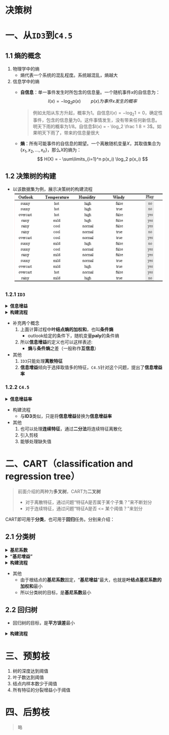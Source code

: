 # 决策树

# 一、从`ID3`到`C4.5`

## 1.1 熵的概念
1. 物理学中的熵
    - 熵代表一个系统的混乱程度。系统越混乱，熵越大
2. 信息学中的熵
    - **自信息**：单一事件发生时所包含的信息量。一个随机事件$x$的自信息为：
        $$
        I(x) = - \log_2 p(x) \qquad p(x)为事件x发生的概率
        $$
        > 例如太阳从东方升起，概率为1。自信息$I(x) = - \log_2 1 = 0$，确定性事件，包含的信息量为0。这件事情发生，没有带来任何新信息。  
        > 明天下雨的概率为1/8。自信息$I(x) = - \log_2 \frac 1 8 = 3$。如果明天下雨了，带来的信息量很大

    - **熵**：所有可能事件的自信息的期望。一个离散随机变量$X$，其取值集合为$\{x_1,x_2,...,x_n\}$，那么$X$的熵为：
    $$
    H(X) = - \sum\limits_{i=1}^n p(x_i) \log_2 p(x_i)
    $$

## 1.2 决策树的构建
- 以该数据集为例，展示决策树的构建流程
    ![decition_trees_data](pngs/decision_trees_data.png)

### 1.2.1 `ID3`

<details>
<summary><b>信息增益</b></summary>

1. 训练样本由9个yes和5个no组成，随机变量**paly**的熵为：
$$
entropy([\frac 9 {14}, \frac 5 {14}]) = - \frac 9 {14} \log \frac 9 {14} - \frac 5 {14} \log \frac 5 {14} = 0.940bits
$$
2. 将训练样本，按**outlook**特征拆分为3份，示意图如下：

    ![decision_trees_split](pngs/decision_trees_split.png)

3. 计算每个叶结点对应的熵：
$$
entropy([\frac 2 5, \frac 3 5]) = - \frac 2 5 \log \frac 2 5 - \frac 3 5 \log \frac 3 5 = 0.971 bits \\
entropy([1, 0]) = - 1 \log 1 - 0 \log 0 = 0 bits \\
entropy([\frac 3 5, \frac 2 5]) = - \frac 3 5 \log \frac 3 5 - \frac 2 5 \log \frac 2 5 = 0.971 bits
$$
4. 于是就可以计算出，划分前后的**信息增益**：
$$
\begin{aligned}
gain(outlook) &= 0.940 - \underbrace{\left[ \frac 5 {14} * 0.971 + \frac 4 {14} * 0 + \frac 5 {14} * 0.971 \right]}_{叶结点熵的加权和} \\
&= 0.940 - 0.693 \\
&= 0.247 bits
\end{aligned}
$$

</details>

<details>
<summary><b>构建流程</b></summary>

1. 初始时只有一个根结点，对应所有训练样本
2. 遍历所有特征，对数据集进行划分，示意图如下：

    ![decision_trees_split](pngs/decision_trees_splits.png)

3. 计算每种划分方式的**信息增益**：
$$
gain(outlook) = 0.247bits \\
gain(temperature) = 0.029bits \\
gain(humidity) = 0.152bits \\
gain(windy) = 0.048bits
$$

4. 选择**信息增益**最大的分裂方式，即使用**outlook**特征进行分裂，第一步分裂后的决策树如下：

    ![decision_trees_split](pngs/decision_trees_split.png)

5. 递归分裂：对每个叶结点，重复`2-4步`，直到满足停止条件

</details>

- 补充两个概念
    1. 上面计算过程中**叶结点熵的加权和**，也叫**条件熵**
        - outlook给定的条件下，随机变量**paly**的条件熵
    2. 所以**信息增益**的定义也可以这样表述:
        - **熵**与**条件熵**之差（一般称作**互信息**）
- 其他
    1. `ID3`只能处理**离散特征**  
    2. **信息增益**倾向于选择取值多的特征，`C4.5`针对这个问题，提出了**信息增益率**

### 1.2.2 `C4.5`

<details>
<summary><b>信息增益率</b></summary>

> **信息增益率** = **信息增益** / **分裂信息**
> 1. **信息增益**衡量特征A能为分类带来多少信息
> 2. **分裂信息**衡量特征A本身将数据集进行分裂的广度和均匀性
>    - 例如**ID特征**，取值很多且均匀分布，计算出来的**分裂信息**值就会很大

同样以上面的数据集为例，具体说明**信息增益率**的计算过程
1. 训练样本中，**outlook**特征的取值比例
    - sunny:overcast:rainy = 5:4:5
2. 计算**分裂信息**，与**熵**的计算类似：
$$
splitinfo([\frac 5 {14}, \frac 4 {14}, \frac 5 {14}]) = - \frac 5 {14} \log \frac 5 {14} - \frac 4 {14} \log \frac 4 {14} - \frac 5 {14} \log \frac 5 {14} = 1.577
$$
3. **信息增益率**：
$$
gainratio(outlook) = \frac {gain(outlook)} {splitinfo} = \frac {0.247} {1.577} = 0.157
$$

</details>

- 构建流程
    - 与**ID3**类似，只是将**信息增益**替换为**信息增益率**
- 其他
    1. 也可以处理**连续特征**，通过**二分法**将连续特征离散化  
    2. 引入剪枝
    3. 能够处理缺失值

# 二、CART（classification and regression tree）

> 前面介绍的两种为**多叉树**，CART为**二叉树**
> - 对于离散特征，通过问题“特征A是否属于某个子集？”来不断划分
> - 对于连续特征，通过问题“特征A是否 <= 某个阈值？”来划分

CART即可用于**分类**，也可用于**回归**任务。分别来介绍：

## 2.1 分类树

<details>
<summary><b>基尼系数</b></summary>

- 从数据集D中随机抽取两次样本，其类别标记不一致的概率
    - 值越小，数据集的纯度越高。
    - 也叫**基尼不纯度**
$$
\begin{aligned}
Gini(D) &= \sum\limits_{i=1}^m p_i \sum\limits_{j \ne i} p_j \\
&= \sum\limits_{i=1}^m p_i (1 - p_i) \\
&= \sum\limits_{i=1}^m p_i (1 - p_i) \\
&= \sum\limits_{i=1}^m p_i - \sum\limits_{i=1}^m p_i^2 \\
&= 1 - \sum\limits_{i=1}^m p_i^2
\end{aligned}
$$

</details>

<details>
<summary><b>“基尼增益”</b></summary>

- 类似于**信息增益**，计算“**基尼增益**”的流程如下：
1. 根结点的基尼系数：
$$
Gini([\frac 9 {14}, \frac 5 {14}]) = 1 - \left[ {\left( \frac 9 {14} \right)}^2 + {\left( \frac 5 {14} \right)}^2 \right] = 0.459
$$
2. 按**outlook**特征是否为sunny，划分为2份。计算每个叶结点的基尼系数：
$$
Gini([\frac 3 {5}, \frac 2 {5}]) = 1 - \left[ {\left( \frac 3 {5} \right)}^2 + {\left( \frac 2 {5} \right)}^2 \right] = 0.48 \\
Gini([\frac 2 {9}, \frac 7 {9}]) = 1 - \left[ {\left( \frac 2 {9} \right)}^2 + {\left( \frac 7 {9} \right)}^2 \right] = 0.346 \\
$$
3. 按**outlook**特征是否为sunny，划分前后的**基尼增益**：
$$
\begin{aligned}
GiniDelta(outlook, sunny) &= 0.459 - \underbrace{\left[ \frac 5 {14} * 0.48 + \frac 9 {14} * 0.346 \right]}_{叶结点基尼系数的加权和} \\
&= 0.459 - 0.394 \\
&= 0.065
\end{aligned}
$$

</details>

<details>
<summary><b>构建流程</b></summary>

1. 初始时只有一个根结点，对应所有训练样本
2. 遍历所有特征，每个特征，遍历切分点，计算相应的“**基尼增益**”：
$$
GiniDelta(outlook, sunny) = 0.065 \\
GiniDelta(outlook, overcast) = ... \\
GiniDelta(outlook, rainy) = ... \\
GiniDelta(humidity, high) = 0.0915 \\
GiniDelta(windy, true) = 0.0304 \\
GiniDelta(temperature, hot) = 0.016 \\
GiniDelta(temperature, mild) = ... \\
GiniDelta(temperature, cool) = ... \\
$$

3. 选择“**基尼增益**”最大的分裂方式，即使用**humidity**特征是否为high进行分裂
    - 注意这里与`ID3`中的分裂方式不同
4. 递归分裂：对每个叶结点，重复`2-3步`，直到满足停止条件

</details>

- 其他
    - 由于根结点的**基尼系数**固定，“**基尼增益**”最大，也就是**叶结点基尼系数的加权和**最小
    - 所以分类树的目标，是**基尼系数**最小

## 2.2 回归树

- 回归树的目标，是**平方误差**最小

<details>
<summary><b>构建流程</b></summary>

- 回顾下**分类树**

    1. 遍历所有特征，每个特征，遍历切分点，计算相应的“**基尼增益**”：
    $$
    GiniDelta(outlook, sunny) = 0.065 \\
    GiniDelta(outlook, overcast) = ... \\
    GiniDelta(outlook, rainy) = ... \\
    GiniDelta(humidity, high) = 0.0915 \\
    GiniDelta(windy, true) = 0.0304 \\
    GiniDelta(temperature, hot) = 0.016 \\
    GiniDelta(temperature, mild) = ... \\
    GiniDelta(temperature, cool) = ... \\
    $$
    2. 然后根据“**基尼增益**”来选择最优特征、以及该特征的最佳切分点

- **回归树**则是基于这个公式来选择（最优特征j，最佳切分点s）：
$$
\min_{j,s} \left[ \min_{c_1} \sum\limits_{x_i \in R_{left}(j,s)} (y_i - c_1)^2 + \min_{c_2} \sum\limits_{x_i \in R_{right}(j,s)} (y_i - c_2)^2 \right]
$$

</details>

# 三、预剪枝

1. 树的深度达到阈值
2. 叶子数达到阈值
3. 结点内样本数少于阈值
4. 所有特征的分裂增益小于阈值

# 四、后剪枝
> 略